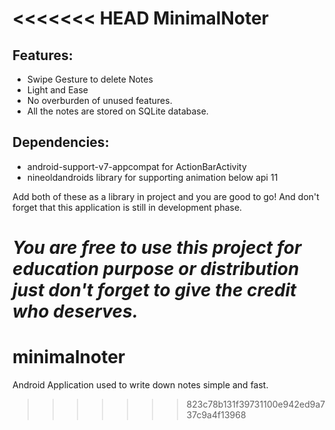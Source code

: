 <<<<<<< HEAD
MinimalNoter
==============
Features:
--------------
- Swipe Gesture to delete Notes
- Light and Ease
- No overburden of unused features. 
- All the notes are stored on SQLite database.

Dependencies:
--------------
- android-support-v7-appcompat for ActionBarActivity
- nineoldandroids library for supporting animation below api 11

Add both of these as a library in project and you are good to go! And don't forget that this application is still in development phase.

*You are free to use this project for education purpose or distribution just don't forget to give the credit who deserves.*
=======
minimalnoter
============

Android Application used to write down notes simple and fast.
>>>>>>> 823c78b131f39731100e942ed9a737c9a4f13968
